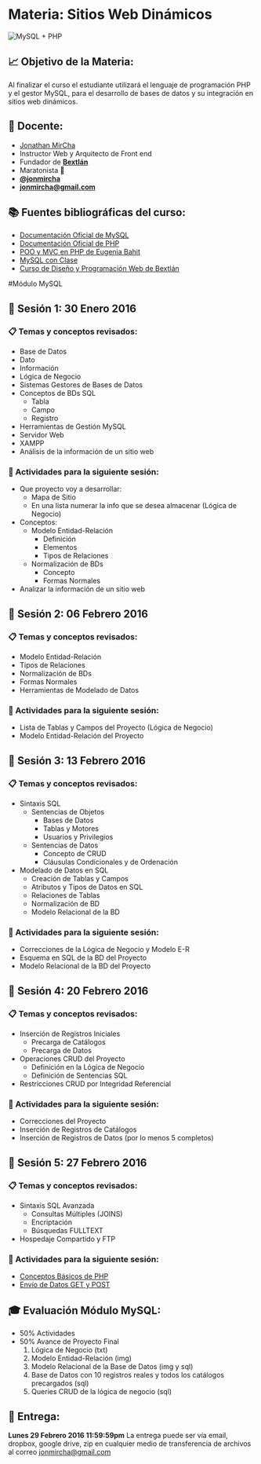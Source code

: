 # Materia: Sitios Web Dinámicos
![MySQL + PHP](http://bextlan.com/v4/themes/v4/img/cursos/poo-php-mysql.jpg)

## :chart_with_upwards_trend: Objetivo de la Materia:
Al finalizar el curso el estudiante utilizará el lenguaje de programación PHP y el gestor MySQL, para el desarrollo de bases de datos y su integración en sitios web dinámicos.

## :bow: Docente:
* [Jonathan MirCha](http://jonmircha.com)
* Instructor Web y Arquitecto de Front end
* Fundador de **[Bextlán](http://bextlan.com)**
* Maratonista :runner:
* **[@jonmircha](https://twitter.com/jonmircha)**
* **[jonmircha@gmail.com](mailto:jonmircha@gmail.com)** 

## :books: Fuentes bibliográficas del curso:
* [Documentación Oficial de MySQL](http://dev.mysql.com/doc/)
* [Documentación Oficial de PHP](http://php.net/manual/es/)
* [POO y MVC en PHP de Eugenia Bahit](http://www.etnassoft.com/biblioteca/poo-y-mvc-en-php/)
* [MySQL con Clase](http://mysql.conclase.net/curso/index.php)
* [Curso de Diseño y Programación Web de Bextlán](http://bextlan.com/cursos/web/)


#Módulo MySQL


## :school: Sesión 1: 30 Enero 2016

### :clipboard: Temas y conceptos revisados: 
* Base de Datos
* Dato
* Información
* Lógica de Negocio
* Sistemas Gestores de Bases de Datos
* Conceptos de BDs SQL
	* Tabla
	* Campo
	* Registro
* Herramientas de Gestión MySQL
* Servidor Web
* XAMPP
* Análisis de la información de un sitio web 

### :pencil: Actividades para la siguiente sesión: 
* Que proyecto voy a desarrollar:
	* Mapa de Sitio
	* En una lista numerar la info que se desea almacenar (Lógica de Negocio)
* Conceptos:
	* Modelo Entidad-Relación
		* Definición
		* Elementos
		* Tipos de Relaciones
	* Normalización de BDs
		* Concepto
		* Formas Normales
* Analizar la información de un sitio web


## :school: Sesión 2: 06 Febrero 2016

### :clipboard: Temas y conceptos revisados: 
* Modelo Entidad-Relación
* Tipos de Relaciones
* Normalización de BDs
* Formas Normales
* Herramientas de Modelado de Datos

### :pencil: Actividades para la siguiente sesión: 
* Lista de Tablas y Campos del Proyecto (Lógica de Negocio)
* Modelo Entidad-Relación del Proyecto


## :school: Sesión 3: 13 Febrero 2016

### :clipboard: Temas y conceptos revisados: 
* Sintaxis SQL
	* Sentencias de Objetos
		* Bases de Datos
		* Tablas y Motores
		* Usuarios y Privilegios
	* Sentencias de Datos
		* Concepto de CRUD
		* Cláusulas Condicionales y de Ordenación
* Modelado de Datos en SQL
	* Creación de Tablas y Campos
	* Atributos y Tipos de Datos en SQL
	* Relaciones de Tablas
	* Normalización de BD
	* Modelo Relacional de la BD

### :pencil: Actividades para la siguiente sesión: 
* Correcciones de la Lógica de Negocio y Modelo E-R
* Esquema en SQL de la BD del Proyecto
* Modelo Relacional de la BD del Proyecto


## :school: Sesión 4: 20 Febrero 2016

### :clipboard: Temas y conceptos revisados:
* Inserción de Registros Iniciales
	* Precarga de Catálogos
	* Precarga de Datos
* Operaciones CRUD del Proyecto
	* Definición en la Lógica de Negocio
	* Definición de Sentencias SQL
* Restricciones CRUD por Integridad Referencial

### :pencil: Actividades para la siguiente sesión:
* Correcciones del Proyecto
* Inserción de Registros de Catálogos
* Inserción de Registros de Datos (por lo menos 5 completos)


## :school: Sesión 5: 27 Febrero 2016

### :clipboard: Temas y conceptos revisados:
* Sintaxis SQL Avanzada
	* Consultas Múltiples (JOINS)
	* Encriptación
	* Búsquedas FULLTEXT
* Hospedaje Compartido y FTP

### :pencil: Actividades para la siguiente sesión:
* [Conceptos Básicos de PHP](https://www.youtube.com/watch?v=9VyLJy6tNgI&index=2&list=PL469D93BF3AE1F84F)	
* [Envío de Datos GET y POST](https://www.youtube.com/watch?v=uxi5zaqs_yc&index=3&list=PL469D93BF3AE1F84F)


## :mortar_board: Evaluación Módulo MySQL:
* 50% Actividades
* 50% Avance de Proyecto Final
	1. Lógica de Negocio (txt)
	2. Modelo Entidad-Relación (img)
	3. Modelo Relacional de la Base de Datos (img y sql)
	4. Base de Datos con 10 registros reales y todos los catálogos precargados (sql)
	5. Queries CRUD de la lógica de negocio (sql) 

## :date: Entrega:
**Lunes 29 Febrero 2016 11:59:59pm**
La entrega puede ser vía email, dropbox, google drive, zip en cualquier medio de transferencia de archivos al correo jonmircha@gmail.com